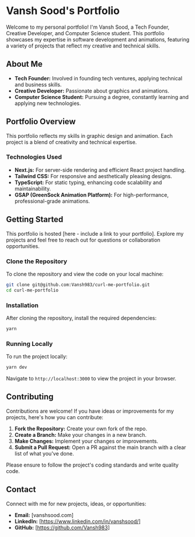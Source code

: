 # Vansh Sood's Portfolio

Welcome to my personal portfolio! I'm Vansh Sood, a Tech Founder, Creative Developer, and Computer Science student. This portfolio showcases my expertise in software development and animations, featuring a variety of projects that reflect my creative and technical skills.

## About Me

- **Tech Founder:** Involved in founding tech ventures, applying technical and business skills.
- **Creative Developer:** Passionate about graphics and animations.
- **Computer Science Student:** Pursuing a degree, constantly learning and applying new technologies.

## Portfolio Overview

This portfolio reflects my skills in graphic design and animation. Each project is a blend of creativity and technical expertise.

### Technologies Used

- **Next.js:** For server-side rendering and efficient React project handling.
- **Tailwind CSS:** For responsive and aesthetically pleasing designs.
- **TypeScript:** For static typing, enhancing code scalability and maintainability.
- **GSAP (GreenSock Animation Platform):** For high-performance, professional-grade animations.

## Getting Started

This portfolio is hosted [here - include a link to your portfolio]. Explore my projects and feel free to reach out for questions or collaboration opportunities.

### Clone the Repository

To clone the repository and view the code on your local machine:

```bash
git clone git@github.com:Vansh983/curl-me-portfolio.git
cd curl-me-portfolio
```

### Installation

After cloning the repository, install the required dependencies:

```bash
yarn
```

### Running Locally

To run the project locally:

```bash
yarn dev
```

Navigate to `http://localhost:3000` to view the project in your browser.

## Contributing

Contributions are welcome! If you have ideas or improvements for my projects, here's how you can contribute:

1. **Fork the Repository:** Create your own fork of the repo.
2. **Create a Branch:** Make your changes in a new branch.
3. **Make Changes:** Implement your changes or improvements.
4. **Submit a Pull Request:** Open a PR against the main branch with a clear list of what you've done.

Please ensure to follow the project's coding standards and write quality code.

## Contact

Connect with me for new projects, ideas, or opportunities:

- **Email:** [vanshsood.com]
- **LinkedIn:** [https://www.linkedin.com/in/vanshsood/]
- **GitHub:** [https://github.com/Vansh983]
